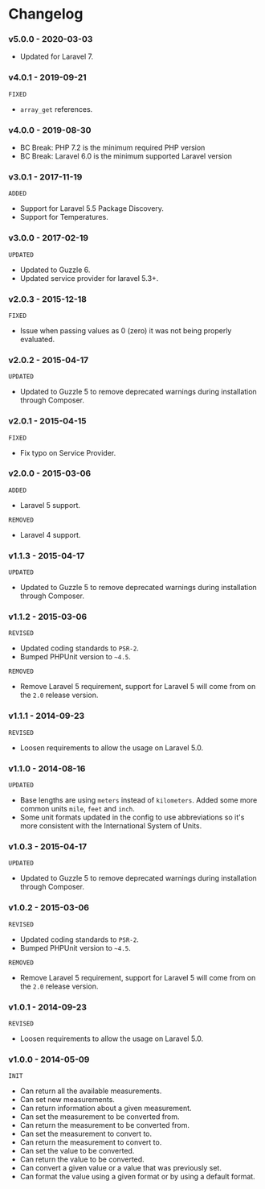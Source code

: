# Changelog

### v5.0.0 - 2020-03-03

- Updated for Laravel 7.

### v4.0.1 - 2019-09-21

`FIXED`

- `array_get` references.

### v4.0.0 - 2019-08-30

- BC Break: PHP 7.2 is the minimum required PHP version
- BC Break: Laravel 6.0 is the minimum supported Laravel version

### v3.0.1 - 2017-11-19

`ADDED`

- Support for Laravel 5.5 Package Discovery.
- Support for Temperatures.

### v3.0.0 - 2017-02-19

`UPDATED`

- Updated to Guzzle 6.
- Updated service provider for laravel 5.3+.

### v2.0.3 - 2015-12-18

`FIXED`

- Issue when passing values as 0 (zero) it was not being properly evaluated.

### v2.0.2 - 2015-04-17

`UPDATED`

- Updated to Guzzle 5 to remove deprecated warnings during installation through Composer.

### v2.0.1 - 2015-04-15

`FIXED`

- Fix typo on Service Provider.

### v2.0.0 - 2015-03-06

`ADDED`

- Laravel 5 support.

`REMOVED`

- Laravel 4 support.

### v1.1.3 - 2015-04-17

`UPDATED`

- Updated to Guzzle 5 to remove deprecated warnings during installation through Composer.

### v1.1.2 - 2015-03-06

`REVISED`

- Updated coding standards to `PSR-2`.
- Bumped PHPUnit version to `~4.5`.

`REMOVED`

- Remove Laravel 5 requirement, support for Laravel 5 will come from on the `2.0` release version.

### v1.1.1 - 2014-09-23

`REVISED`

- Loosen requirements to allow the usage on Laravel 5.0.

### v1.1.0 - 2014-08-16

`UPDATED`

- Base lengths are using `meters` instead of `kilometers`.
 Added some more common units `mile`, `feet` and `inch`.
- Some unit formats updated in the config to use abbreviations so it's more consistent with the International System of Units.

### v1.0.3 - 2015-04-17

`UPDATED`

- Updated to Guzzle 5 to remove deprecated warnings during installation through Composer.

### v1.0.2 - 2015-03-06

`REVISED`

- Updated coding standards to `PSR-2`.
- Bumped PHPUnit version to `~4.5`.

`REMOVED`

- Remove Laravel 5 requirement, support for Laravel 5 will come from on the `2.0` release version.

### v1.0.1 - 2014-09-23

`REVISED`

- Loosen requirements to allow the usage on Laravel 5.0.

### v1.0.0 - 2014-05-09

`INIT`

- Can return all the available measurements.
- Can set new measurements.
- Can return information about a given measurement.
- Can set the measurement to be converted from.
- Can return the measurement to be converted from.
- Can set the measurement to convert to.
- Can return the measurement to convert to.
- Can set the value to be converted.
- Can return the value to be converted.
- Can convert a given value or a value that was previously set.
- Can format the value using a given format or by using a default format.
